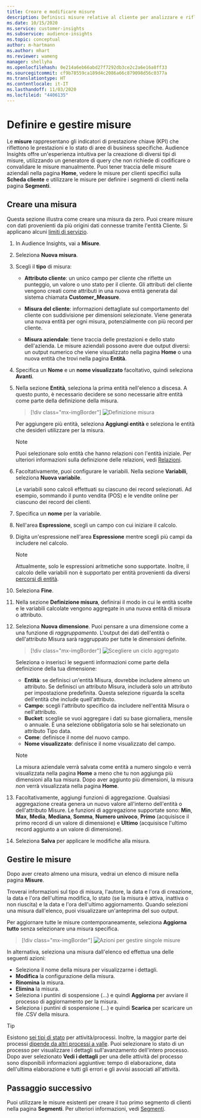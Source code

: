 ```yaml
---
title: Creare e modificare misure
description: Definisci misure relative al cliente per analizzare e riflettere le prestazioni di determinate aree di business.
ms.date: 10/15/2020
ms.service: customer-insights
ms.subservice: audience-insights
ms.topic: conceptual
author: m-hartmann
ms.author: mhart
ms.reviewer: wameng
manager: shellyha
ms.openlocfilehash: 0e214a6eb66abd27f7292db3ce2c2a6e16a8ff33
ms.sourcegitcommit: cf9b78559ca189d4c2086a66c879098d56c0377a
ms.translationtype: HT
ms.contentlocale: it-IT
ms.lasthandoff: 11/03/2020
ms.locfileid: "4406135"
---
```

# <a name="define-and-manage-measures"></a>Definire e gestire misure

Le **misure** rappresentano gli indicatori di prestazione chiave (KPI) che riflettono le prestazioni e lo stato di aree di business specifiche. Audience Insights offre un'esperienza intuitiva per la creazione di diversi tipi di misure, utilizzando un generatore di query che non richiede di codificare o convalidare le misure manualmente. Puoi tener traccia delle misure aziendali nella pagina **Home**, vedere le misure per clienti specifici sulla **Scheda cliente** e utilizzare le misure per definire i segmenti di clienti nella pagina **Segmenti**.

## <a name="create-a-measure"></a>Creare una misura

Questa sezione illustra come creare una misura da zero. Puoi creare misure con dati provenienti da più origini dati connesse tramite l'entità Cliente. Si applicano alcuni [limiti di servizio](service-limits.md).

1. In Audience Insights, vai a **Misure**.

2. Seleziona **Nuova misura**.

3. Scegli il **tipo** di misura:

   - **Attributo cliente**: un unico campo per cliente che riflette un punteggio, un valore o uno stato per il cliente. Gli attributi del cliente vengono creati come attributi in una nuova entità generata dal sistema chiamata **Customer_Measure**.

   - **Misura del cliente**: informazioni dettagliate sul comportamento del cliente con suddivisione per dimensioni selezionate. Viene generata una nuova entità per ogni misura, potenzialmente con più record per cliente.

   - **Misura aziendale**: tiene traccia delle prestazioni e dello stato dell'azienda. Le misure aziendali possono avere due output diversi: un output numerico che viene visualizzato nella pagina **Home** o una nuova entità che trovi nella pagina **Entità**.

4. Specifica un **Nome** e un **nome visualizzato** facoltativo, quindi seleziona **Avanti**.

5. Nella sezione **Entità**, seleziona la prima entità nell'elenco a discesa. A questo punto, è necessario decidere se sono necessarie altre entità come parte della definizione della misura.

   > [!div class="mx-imgBorder"]
   > ![Definizione misura](media/measure-definition.png "Definizione misura")

   Per aggiungere più entità, seleziona **Aggiungi entità** e seleziona le entità che desideri utilizzare per la misura.

   > [!NOTE]
   > Puoi selezionare solo entità che hanno relazioni con l'entità iniziale. Per ulteriori informazioni sulla definizione delle relazioni, vedi [Relazioni](relationships.md).

6. Facoltativamente, puoi configurare le variabili. Nella sezione **Variabili**, seleziona **Nuova variabile**.

   Le variabili sono calcoli effettuati su ciascuno dei record selezionati. Ad esempio, sommando il punto vendita (POS) e le vendite online per ciascuno dei record dei clienti.

7. Specifica un **nome** per la variabile.

8. Nell'area **Espressione**, scegli un campo con cui iniziare il calcolo.

9. Digita un'espressione nell'area **Espressione** mentre scegli più campi da includere nel calcolo.

   > [!NOTE]
   > Attualmente, solo le espressioni aritmetiche sono supportate. Inoltre, il calcolo delle variabili non è supportato per entità provenienti da diversi [percorsi di entità](relationships.md).

10. Seleziona **Fine**.

11. Nella sezione **Definizione misura**, definirai il modo in cui le entità scelte e le variabili calcolate vengono aggregate in una nuova entità di misura o attributo.

12. Seleziona **Nuova dimensione**. Puoi pensare a una dimensione come a una funzione di *raggruppamento*. L'output dei dati dell'entità o dell'attributo Misura sarà raggruppato per tutte le dimensioni definite.

    > [!div class="mx-imgBorder"]
    > ![Scegliere un ciclo aggregato](media/measures-businessreport-measure-definition2.png "Scegliere un ciclo aggregato")

    Seleziona o inserisci le seguenti informazioni come parte della definizione della tua dimensione:

    - **Entità**: se definisci un'entità Misura, dovrebbe includere almeno un attributo. Se definisci un attributo Misura, includerà solo un attributo per impostazione predefinita. Questa selezione riguarda la scelta dell'entità che include quell'attributo.
    - **Campo**: scegli l'attributo specifico da includere nell'entità Misura o nell'attributo.
    - **Bucket**: sceglie se vuoi aggregare i dati su base giornaliera, mensile o annuale. È una selezione obbligatoria solo se hai selezionato un attributo Tipo data.
    - **Come**: definisce il nome del nuovo campo.
    - **Nome visualizzato**: definisce il nome visualizzato del campo.

    > [!NOTE]
    > La misura aziendale verrà salvata come entità a numero singolo e verrà visualizzata nella pagina **Home** a meno che tu non aggiunga più dimensioni alla tua misura. Dopo aver aggiunto più dimensioni, la misura *non* verrà visualizzata nella pagina **Home**.

13. Facoltativamente, aggiungi funzioni di aggregazione. Qualsiasi aggregazione creata genera un nuovo valore all'interno dell'entità o dell'attributo Misure. Le funzioni di aggregazione supportate sono: **Min**, **Max**, **Media**, **Mediana**, **Somma**, **Numero univoco**, **Primo** (acquisisce il primo record di un valore di dimensione) e **Ultimo** (acquisisce l'ultimo record aggiunto a un valore di dimensione).

14. Seleziona **Salva** per applicare le modifiche alla misura.

## <a name="manage-your-measures"></a>Gestire le misure

Dopo aver creato almeno una misura, vedrai un elenco di misure nella pagina **Misure**.

Troverai informazioni sul tipo di misura, l'autore, la data e l'ora di creazione, la data e l'ora dell'ultima modifica, lo stato (se la misura è attiva, inattiva o non riuscita) e la data e l'ora dell'ultimo aggiornamento. Quando selezioni una misura dall'elenco, puoi visualizzare un'anteprima del suo output.

Per aggiornare tutte le misure contemporaneamente, seleziona **Aggiorna tutto** senza selezionare una misura specifica.

> [!div class="mx-imgBorder"]
> ![Azioni per gestire singole misure](media/measure-actions.png "Azioni per gestire singole misure")

In alternativa, seleziona una misura dall'elenco ed effettua una delle seguenti azioni:

- Seleziona il nome della misura per visualizzarne i dettagli.
- **Modifica** la configurazione della misura.
- **Rinomina** la misura.
- **Elimina** la misura.
- Seleziona i puntini di sospensione (...) e quindi **Aggiorna** per avviare il processo di aggiornamento per la misura.
- Seleziona i puntini di sospensione (...) e quindi **Scarica** per scaricare un file .CSV della misura.

> [!TIP]
> Esistono [sei tipi di stato](system.md#status-types) per attività/processi. Inoltre, la maggior parte dei processi [dipende da altri processi a valle](system.md#refresh-policies). Puoi selezionare lo stato di un processo per visualizzare i dettagli sull'avanzamento dell'intero processo. Dopo aver selezionato **Vedi i dettagli** per una delle attività del processo sono disponibili informazioni aggiuntive: tempo di elaborazione, data dell'ultima elaborazione e tutti gli errori e gli avvisi associati all'attività.

## <a name="next-step"></a>Passaggio successivo

Puoi utilizzare le misure esistenti per creare il tuo primo segmento di clienti nella pagina **Segmenti**. Per ulteriori informazioni, vedi [Segmenti](segments.md).
